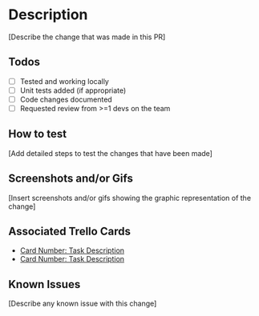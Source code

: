# Description

[Describe the change that was made in this PR]

## Todos

- [ ] Tested and working locally
- [ ] Unit tests added (if appropriate)
- [ ] Code changes documented
- [ ] Requested review from >=1 devs on the team

## How to test

[Add detailed steps to test the changes that have been made]

## Screenshots and/or Gifs

[Insert screenshots and/or gifs showing the graphic representation of the change]

## Associated Trello Cards

- [Card Number: Task Description](http://trello_task_link.com)
- [Card Number: Task Description](http://trello_task_link.com)

## Known Issues

[Describe any known issue with this change]
